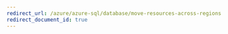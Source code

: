 ```yaml
---
redirect_url: /azure/azure-sql/database/move-resources-across-regions
redirect_document_id: true
---
```

